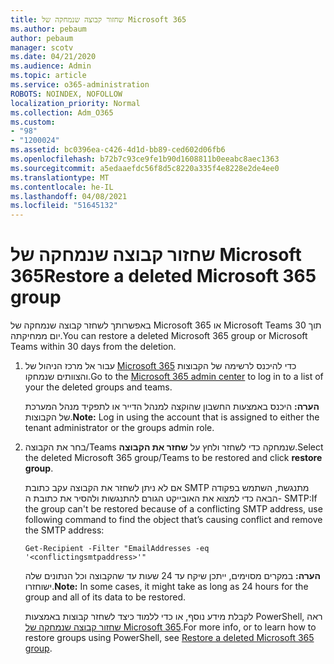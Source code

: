 ```yaml
---
title: שחזור קבוצה שנמחקה של Microsoft 365
ms.author: pebaum
author: pebaum
manager: scotv
ms.date: 04/21/2020
ms.audience: Admin
ms.topic: article
ms.service: o365-administration
ROBOTS: NOINDEX, NOFOLLOW
localization_priority: Normal
ms.collection: Adm_O365
ms.custom:
- "98"
- "1200024"
ms.assetid: bc0396ea-c426-4d1d-bb89-ced602d06fb6
ms.openlocfilehash: b72b7c93ce9fe1b90d1608811b0eeabc8aec1363
ms.sourcegitcommit: a5edaaefdc56f8d5c8220a335f4e8228e2de4ee0
ms.translationtype: MT
ms.contentlocale: he-IL
ms.lasthandoff: 04/08/2021
ms.locfileid: "51645132"
---
```

# <a name="restore-a-deleted-microsoft-365-group"></a><span data-ttu-id="8fe4f-102">שחזור קבוצה שנמחקה של Microsoft 365</span><span class="sxs-lookup"><span data-stu-id="8fe4f-102">Restore a deleted Microsoft 365 group</span></span>

<span data-ttu-id="8fe4f-103">באפשרותך לשחזר קבוצה שנמחקה של Microsoft 365 או Microsoft Teams תוך 30 יום ממחיקתה.</span><span class="sxs-lookup"><span data-stu-id="8fe4f-103">You can restore a deleted Microsoft 365 group or Microsoft Teams within 30 days from the deletion.</span></span>

1. <span data-ttu-id="8fe4f-104">עבור אל מרכז הניהול של [Microsoft 365](https://aka.ms/RestoreDeletedGroup) כדי להיכנס לרשימה של הקבוצות והצוותים שנמחקו.</span><span class="sxs-lookup"><span data-stu-id="8fe4f-104">Go to the [Microsoft 365 admin center](https://aka.ms/RestoreDeletedGroup) to log in to a list of your the deleted groups and teams.</span></span>

    <span data-ttu-id="8fe4f-105">**הערה:** היכנס באמצעות החשבון שהוקצה למנהל הדייר או לתפקיד מנהל המערכת של הקבוצות.</span><span class="sxs-lookup"><span data-stu-id="8fe4f-105">**Note:** Log in using the account that is assigned to either the tenant administrator or the groups admin role.</span></span>

1. <span data-ttu-id="8fe4f-106">בחר את הקבוצה/Teams שנמחקה כדי לשחזר ולחץ על **שחזר את הקבוצה**.</span><span class="sxs-lookup"><span data-stu-id="8fe4f-106">Select the deleted Microsoft 365 group/Teams to be restored and click **restore group**.</span></span>

    <span data-ttu-id="8fe4f-107">אם לא ניתן לשחזר את הקבוצה עקב כתובת SMTP מתנגשת, השתמש בפקודה הבאה כדי למצוא את האובייקט הגורם להתנגשות ולהסיר את כתובת ה- SMTP:</span><span class="sxs-lookup"><span data-stu-id="8fe4f-107">If the group can't be restored because of a conflicting SMTP address, use following command to find the object that’s causing conflict and remove the SMTP address:</span></span>

    `Get-Recipient -Filter "EmailAddresses -eq '<conflictingsmtpaddress>'"`

    <span data-ttu-id="8fe4f-108">**הערה:** במקרים מסוימים, ייתכן שיקח עד 24 שעות עד שהקבוצה וכל הנתונים שלה ישוחזרו.</span><span class="sxs-lookup"><span data-stu-id="8fe4f-108">**Note:** In some cases, it might take as long as 24 hours for the group and all of its data to be restored.</span></span>

    <span data-ttu-id="8fe4f-109">לקבלת מידע נוסף, או כדי ללמוד כיצד לשחזר קבוצות באמצעות PowerShell, ראה [שחזור קבוצה שנמחקה של Microsoft 365](https://go.microsoft.com/fwlink/?linkid=867802).</span><span class="sxs-lookup"><span data-stu-id="8fe4f-109">For more info, or to learn how to restore groups using PowerShell, see [Restore a deleted Microsoft 365 group](https://go.microsoft.com/fwlink/?linkid=867802).</span></span>